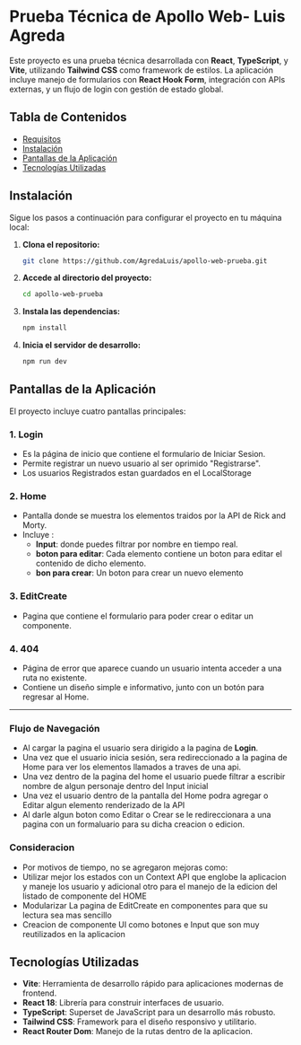 # Prueba Técnica de Apollo Web- Luis Agreda

Este proyecto es una prueba técnica desarrollada con **React**, **TypeScript**, y **Vite**, utilizando **Tailwind CSS** como framework de estilos. La aplicación incluye manejo de formularios con **React Hook Form**, integración con APIs externas, y un flujo de login con gestión de estado global.

## Tabla de Contenidos

- [Requisitos](#requisitos)
- [Instalación](#instalación)
- [Pantallas de la Aplicación](#Pantallas-de-la-Aplicación)
- [Tecnologías Utilizadas](#Tecnologías-Utilizadas)



## Instalación

Sigue los pasos a continuación para configurar el proyecto en tu máquina local:

1. **Clona el repositorio:**

   ```bash
   git clone https://github.com/AgredaLuis/apollo-web-prueba.git

2. **Accede al directorio del proyecto:**

   ```bash
   cd apollo-web-prueba

3. **Instala las dependencias:**

     ```bash
     npm install

4. **Inicia el servidor de desarrollo:**

     ```bash
     npm run dev


## Pantallas de la Aplicación

El proyecto incluye cuatro pantallas principales:

### 1. **Login**
- Es la página de inicio que contiene el formulario de Iniciar Sesion.
- Permite registrar un nuevo usuario al ser oprimido "Registrarse".
- Los usuarios Registrados estan guardados en el LocalStorage

### 2. **Home**
- Pantalla donde se muestra los elementos traidos por la API de Rick and Morty.
- Incluye :
  - **Input**: donde puedes filtrar por nombre en tiempo real.
  - **boton para editar**: Cada elemento contiene un boton para editar el contenido de dicho elemento.
  - **bon para crear**: Un boton para crear un nuevo elemento
### 3. **EditCreate**
- Pagina que contiene el formulario para poder crear o editar un componente.

### 4. **404**
- Página de error que aparece cuando un usuario intenta acceder a una ruta no existente.
- Contiene un diseño simple e informativo, junto con un botón para regresar al Home.

---

### Flujo de Navegación

- Al cargar la pagina el usuario sera dirigido a la pagina de **Login**.
- Una vez que el usuario inicia sesión, sera redireccionado a la pagina de Home para ver los elementos llamados a traves de una api.
- Una vez dentro de la pagina del home el usuario puede filtrar a escribir nombre de algun personaje dentro del Input inicial
- Una vez el usuario dentro de la pantalla del Home podra agregar o Editar algun elemento renderizado de la API
- Al darle algun boton como Editar o Crear se le redireccionara a una pagina con un formaluario para su dicha creacion o edicion.

### Consideracion
- Por motivos de tiempo, no se agregaron mejoras como:
- Utilizar mejor los estados con un Context API que englobe la aplicacion y maneje los usuario y adicional otro para el manejo de la edicion del listado de componente del HOME
- Modularizar La pagina de EditCreate en componentes para que su lectura sea mas sencillo
- Creacion de componente UI como botones e Input que son muy reutilizados en la aplicacion

## Tecnologías Utilizadas

- **Vite**: Herramienta de desarrollo rápido para aplicaciones modernas de frontend.
- **React 18**: Librería para construir interfaces de usuario.
- **TypeScript**: Superset de JavaScript para un desarrollo más robusto.
- **Tailwind CSS**: Framework para el diseño responsivo y utilitario.
- **React Router Dom**: Manejo de la rutas dentro de la aplicacion.


